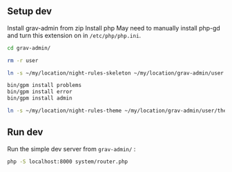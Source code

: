 
## Setup dev

Install grav-admin from zip
Install php
May need to manually install php-gd and turn this extension on in `/etc/php/php.ini`.

```bash
cd grav-admin/

rm -r user

ln -s ~/my/location/night-rules-skeleton ~/my/location/grav-admin/user

bin/gpm install problems
bin/gpm install error
bin/gpm install admin

ln -s ~/my/location/night-rules-theme ~/my/location/grav-admin/user/themes/night-rules
```

## Run dev

Run the simple dev server from `grav-admin/` :
```bash
php -S localhost:8000 system/router.php
```
